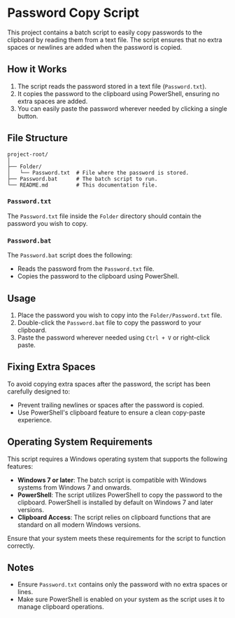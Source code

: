 # Password Copy Script

This project contains a batch script to easily copy passwords to the clipboard by reading them from a text file. The script ensures that no extra spaces or newlines are added when the password is copied.

## How it Works

1. The script reads the password stored in a text file (`Password.txt`).
2. It copies the password to the clipboard using PowerShell, ensuring no extra spaces are added.
3. You can easily paste the password wherever needed by clicking a single button.

## File Structure

```
project-root/
│
├── Folder/
│   └── Password.txt  # File where the password is stored.
├── Password.bat      # The batch script to run.
└── README.md         # This documentation file.
```

### `Password.txt`

The `Password.txt` file inside the `Folder` directory should contain the password you wish to copy.

### `Password.bat`

The `Password.bat` script does the following:
- Reads the password from the `Password.txt` file.
- Copies the password to the clipboard using PowerShell.

## Usage

1. Place the password you wish to copy into the `Folder/Password.txt` file.
2. Double-click the `Password.bat` file to copy the password to your clipboard.
3. Paste the password wherever needed using `Ctrl + V` or right-click paste.

## Fixing Extra Spaces

To avoid copying extra spaces after the password, the script has been carefully designed to:
- Prevent trailing newlines or spaces after the password is copied.
- Use PowerShell's clipboard feature to ensure a clean copy-paste experience.

## Operating System Requirements

This script requires a Windows operating system that supports the following features:

- **Windows 7 or later**: The batch script is compatible with Windows systems from Windows 7 and onwards.
- **PowerShell**: The script utilizes PowerShell to copy the password to the clipboard. PowerShell is installed by default on Windows 7 and later versions.
- **Clipboard Access**: The script relies on clipboard functions that are standard on all modern Windows versions.
  
Ensure that your system meets these requirements for the script to function correctly.

## Notes

- Ensure `Password.txt` contains only the password with no extra spaces or lines.
- Make sure PowerShell is enabled on your system as the script uses it to manage clipboard operations.